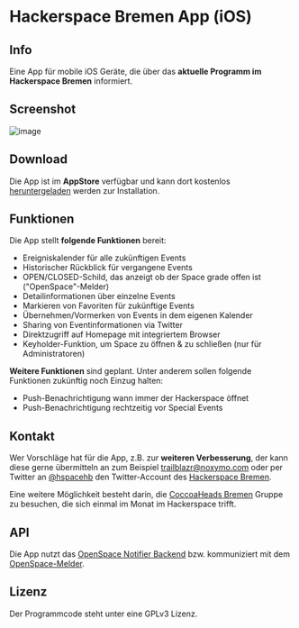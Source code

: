 Hackerspace Bremen App (iOS)
=============================

## Info
Eine App für mobile iOS Geräte, die über das **aktuelle Programm im Hackerspace Bremen** informiert.

## Screenshot
![image](http://www.thetawelle.de/wp-upload/hackerspace_hb_ios6_smart.png)

## Download
Die App ist im **AppStore** verfügbar und kann dort kostenlos [heruntergeladen](https://itunes.apple.com/us/app/hackerspace-bremen/id707128929?mt=8) werden zur Installation.

## Funktionen
Die App stellt **folgende Funktionen** bereit:

* Ereigniskalender für alle zukünftigen Events
* Historischer Rückblick für vergangene Events
* OPEN/CLOSED-Schild, das anzeigt ob der Space grade offen ist ("OpenSpace"-Melder)
* Detailinformationen über einzelne Events
* Markieren von Favoriten für zukünftige Events
* Übernehmen/Vormerken von Events in dem eigenen Kalender
* Sharing von Eventinformationen via Twitter
* Direktzugriff auf Homepage mit integriertem Browser
* Keyholder-Funktion, um Space zu öffnen & zu schließen (nur für Administratoren)

**Weitere Funktionen** sind geplant. Unter anderem sollen folgende Funktionen zukünftig noch Einzug halten:

* Push-Benachrichtigung wann immer der Hackerspace öffnet
* Push-Benachrichtigung rechtzeitig vor Special Events

## Kontakt
Wer Vorschläge hat für die App, z.B. zur **weiteren Verbesserung**, der kann diese gerne übermitteln an zum Beispiel [trailblazr@noxymo.com](mailto:trailblazr@noxymo.com) oder per Twitter an [@hspacehb](http://twitter.com/@hspacehb) den Twitter-Account des [Hackerspace Bremen](https://www.hackerspace-bremen.de/).

Eine weitere Möglichkeit besteht darin, die [CoccoaHeads Bremen](http://cocoaheads.org:8106/de/Bremen/index.html) Gruppe zu besuchen, die sich einmal im Monat im Hackerspace trifft.

## API
Die App nutzt das [OpenSpace Notifier Backend](https://code.google.com/p/hackerspace-bremen/wiki/Backend) bzw. kommuniziert mit dem [OpenSpace-Melder](https://hackerspacehb.appspot.com/). 

## Lizenz
Der Programmcode steht unter eine GPLv3 Lizenz.
